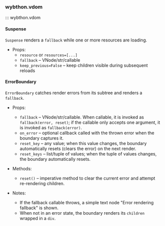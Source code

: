 ### wybthon.vdom

::: wybthon.vdom

#### Suspense

`Suspense` renders a `fallback` while one or more resources are loading.

- Props:
  - `resource` or `resources=[...]`
  - `fallback` – VNode/str/callable
  - `keep_previous=False` – keep children visible during subsequent reloads

#### ErrorBoundary

`ErrorBoundary` catches render errors from its subtree and renders a `fallback`.

- Props:
  - `fallback` – VNode/str/callable. When callable, it is invoked as `fallback(error, reset)`; if the callable only accepts one argument, it is invoked as `fallback(error)`.
  - `on_error` – optional callback called with the thrown error when the boundary captures it.
  - `reset_key` – any value; when this value changes, the boundary automatically resets (clears the error) on the next render.
  - `reset_keys` – list/tuple of values; when the tuple of values changes, the boundary automatically resets.

- Methods:
  - `reset()` – imperative method to clear the current error and attempt re-rendering children.

- Notes:
  - If the fallback callable throws, a simple text node "Error rendering fallback" is shown.
  - When not in an error state, the boundary renders its `children` wrapped in a `div`.
